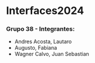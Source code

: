 # Interfaces2024

### Grupo 38 - Integrantes:

- Andres Acosta, Lautaro
- Augusto, Fabiana
- Wagner Calvo, Juan Sebastian
